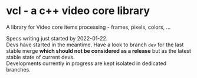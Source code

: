 # vcl - a c++ video core library
A library for Video core items processing - frames, pixels, colors, ...

Specs writing just started by 2022-01-22.  
Devs have started in the meantime. Have a look to branch `dev` for the last 
stable merge **which should not be considered as a release** but as the latest 
stable state of current devs.  
Developments currently in progress are kept isolated in dedicated branches.
